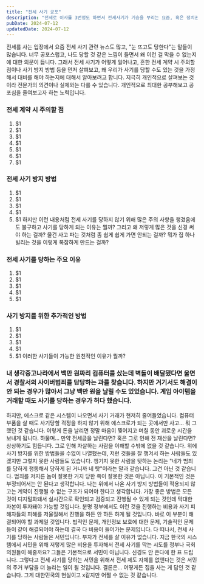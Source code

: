 ```yaml
---
title: "전세 사기 공포"
description: "전세로 이사를 3번정도 하면서 전세사기가 기승을 부리는 요즘, 혹은 정치권에서도 전세사기에 대해서 대책을 강구해야하지 않냐는 목소리가 나오는 상황에서 왜 전세사기가 이렇게 쉽게 가능한건지에 대해서 개인적으로 생각해봤습니다."
pubDate: 2024-07-12
updatedDate: 2024-07-12
---
```


전세를 사는 입장에서 요즘 전세 사기 관련 뉴스도 많고, "눈 뜨고도 당한다"는 말들이 많습니다. 너무 공포스럽고, 나도 당할 것 같은 느낌이 들면서 왜 이런 걸 막을 수 없는지에 대한 의문이 듭니다. 그래서 전세 사기가 어떻게 일어나고, 흔한 전세 계약 시 주의할 점이나 사기 방지 방법 등을 먼저 살펴보고, 왜 우리가 사기를 당할 수도 있는 것을 가정해서 대비를 해야 하는지에 대해서 알아보려고 합니다. 지극히 개인적으로 살펴보는 것이라 전문가의 의견이나 실제와는 다를 수 있습니다. 개인적으로 최대한 공부해보고 공포심을 줄여보고자 하는 노력입니다.

### 전세 계약 시 주의할 점

1. $1
2. $1
3. $1
4. $1
5. $1
6. $1
7. $1

### 전세 사기 방지 방법

1. $1
2. $1
3. $1
4. $1
5. $1
하지만 이런 내용처럼 전세 사기를 당하지 않기 위해 많은 주의 사항을 챙겼음에도 불구하고 사기를 당하게 되는 이유는 뭘까? 그리고 왜 저렇게 많은 것을 신경 써야 하는 걸까? 물건 사고 파는 것처럼 좀 쉽게 쉽게 가면 안되는 걸까? 뭐가 집 하나 빌리는 것을 이렇게 복잡하게 만드는 걸까?

### 전세 사기를 당하는 주요 이유

1. $1
2. $1
3. $1
4. $1
5. $1

### 사기 방지를 위한 추가적인 방법

1. $1
2. $1
3. $1
4. $1
5. $1
이러한 사기들이 가능한 원천적인 이유가 뭘까?

### 내 생각중고나라에서 백만 원짜리 컴퓨터를 샀는데 벽돌이 배달됐다면 울면서 경찰서의 사이버범죄를 담당하는 과를 찾습니다. 하지만 거기서도 해결이 안 되는 경우가 많아서 그냥 백만 원을 날릴 수도 있었습니다. 게임 아이템을 거래할 때도 사기를 당하는 경우가 허다 했습니다.

하지만, 에스크로 같은 시스템이 나오면서 사기 거래가 현저히 줄어들었습니다. 컴퓨터 부품을 살 때도 사기당할 걱정을 하지 않기 위해 에스크로가 되는 곳에서만 사고… 뭐 그랬던 것 같습니다.
이렇게 돈을 날리면 정말 마음이 찢어지고 며칠 동안 괴로운 시간을 보내게 됩니다. 하물며… 만약 전세금을 날린다면? 혹은 그로 인해 전 재산을 날린다면? 상상하기도 힘듭니다. 그로 인해 자살하는 사람을 이해할 수밖에 없을 것 같습니다.
위에 사기 방지를 위한 방법들을 수없이 나열했는데, 저런 것들을 잘 챙겨서 하는 사람들도 있겠지만 그렇지 못한 사람들도 있습니다. 챙기지 못한 사람을 탓하는 논리는 "네가 범죄를 당하게 행동해서 당하게 된 거니까 네 탓"이라는 말과 같습니다. 그건 아닌 것 같습니다. 범죄를 저지른 놈이 잘못한 거지 당한 쪽이 잘못한 것은 아닙니다. 이 기본적인 것은 부정되어서는 안 된다고 생각합니다.
나는 위에서 나온 사기 방지 방법들이 적용되지 않고는 계약이 진행될 수 없는 구조가 되어야 한다고 생각합니다. 가장 좋은 방법은 모든 것이 디지털화돼서 실시간으로 확인되고 검증되고 진행될 수 있게 되는 것인데 막대한 자본이 투자돼야 가능할 것입니다. 분명 정부에서도 이런 것을 진행하는 비용과 사기 피해자들의 피해를 저울질해서 진행을 하든 안 하든 하게 될 것입니다. 바로 이 부분이 해결되어야 할 과제일 것입니다.
법적인 문제, 개인정보 보호에 대한 문제, 기술적인 문제 등이 같이 해결되어야 하는데 결국 다 비용이 들어가는 문제입니다.
다 떠나서, 전세 사기를 당하는 사람들은 서민입니다. 부자가 전세를 살 이유가 없습니다. 지금 한국의 시스템에서 서민을 위해 저렇게 많은 비용을 투자해서 전세 사기를 막는 시도를 정부나 국회의원들이 해줄까요? 그들은 기본적으로 서민이 아닙니다. 신경도 안 쓴다에 한 표 드립니다. 그렇다고 전세 사기를 당하는 서민을 위해서 전세 제도 자체를 없앤다는 것은 서민의 주거 부담을 더 늘리는 일이 될 것입니다.
결론은… 어떻게든 집을 사는 게 답인 것 같습니다. 그게 대한민국의 현실이고 x같지만 어쩔 수 없는 것 같습니다.